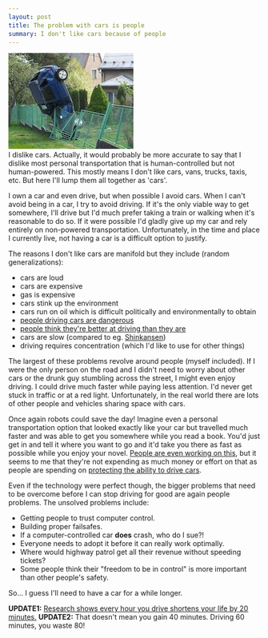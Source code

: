 ```yaml
---
layout: post
title: The problem with cars is people
summary: I don't like cars because of people
---
```


<div class="floatyimg"><img src="/images/car-fail.jpg" title="car FAIL" alt="car FAIL" /></div>
I dislike cars.  Actually, it would probably be more accurate to say that I dislike most personal transportation that is human-controlled but not human-powered.  This mostly means I don't like cars, vans, trucks, taxis, etc.  But here I'll lump them all together as 'cars'.

I own a car and even drive, but when possible I avoid cars.  When I can't avoid being in a car, I try to avoid driving.  If it's the only viable way to get somewhere, I'll drive but I'd much prefer taking a train or walking when it's reasonable to do so.  If it were possible I'd gladly give up my car and rely entirely on non-powered transportation.  Unfortunately, in the time and place I currently live, not having a car is a difficult option to justify.

The reasons I don't like cars are manifold but they include (random generalizations):

 * cars are loud
 * cars are expensive
 * gas is expensive
 * cars stink up the environment
 * cars run on oil which is difficult politically and environmentally to obtain
 * [people driving cars are dangerous](http://en.wikipedia.org/wiki/File:Traffic_related_deaths_-_Road_fatalities_per_capita.svg)
 * [people think they're better at driving than they are](http://en.wikipedia.org/wiki/Illusory_superiority#Driving_ability)
 * cars are slow (compared to eg. [Shinkansen](http://en.wikipedia.org/wiki/Shinkansen))
 * driving requires concentration (which I'd like to use for other things)

The largest of these problems revolve around people (myself included).  If I were the only person on the road and I didn't need to worry about other cars or the drunk guy stumbling across the street, I might even enjoy driving.  I could drive much faster while paying less attention.  I'd never get stuck in traffic or at a red light.  Unfortunately, in the real world there are lots of other people and vehicles sharing space with cars.

Once again robots could save the day!  Imagine even a personal transportation option that looked exactly like your car but travelled much faster and was able to get you somewhere while you read a book.  You'd just get in and tell it where you want to go and it'd take you there as fast as possible while you enjoy your novel.  [People are even working on this](http://en.wikipedia.org/wiki/Driverless_car), but it seems to me that they're not expending as much money or effort on that as people are spending on [protecting the ability to drive cars](http://en.wikipedia.org/wiki/Iraq_War).

Even if the technology were perfect though, the bigger problems that need to be overcome before I can stop driving for good are again people problems.  The unsolved problems include:

 * Getting people to trust computer control.
 * Building proper failsafes.
 * If a computer-controlled car **does** crash, who do I sue?!
 * Everyone needs to adopt it before it can really work optimally.
 * Where would highway patrol get all their revenue without speeding tickets?
 * Some people think their "freedom to be in control" is more important than other people's safety.

So... I guess I'll need to have a car for a while longer.

**UPDATE1:** [Research shows every hour you drive shortens your life by 20 minutes.](http://www.vancouversun.com/health/Driving+shorten+life/2517346/story.html)
**UPDATE2:** That doesn't mean you gain 40 minutes.  Driving 60 minutes, you waste 80!
